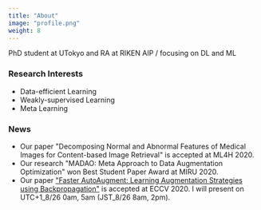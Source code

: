```yaml
---
title: "About"
image: "profile.png"
weight: 8
---
```


PhD student at UTokyo and RA at RIKEN AIP / focusing on DL and ML

### Research Interests

* Data-efficient Learning
* Weakly-supervised Learning
* Meta Learning

### News

* Our paper "Decomposing Normal and Abnormal Features of Medical Images for Content-based Image Retrieval" is accepted at ML4H 2020.
* Our research "MADAO: Meta Approach to Data Augmentation Optimization" won Best Student Paper Award at MIRU 2020.
* Our paper ["Faster AutoAugment: Learning Augmentation Strategies using Backpropagation"](http://www.ecva.net/papers/eccv_2020/papers_ECCV/html/4830_ECCV_2020_paper.php) is accepted at ECCV 2020. I will present on UTC+1_8/26 0am, 5am (JST_8/26 8am, 2pm).